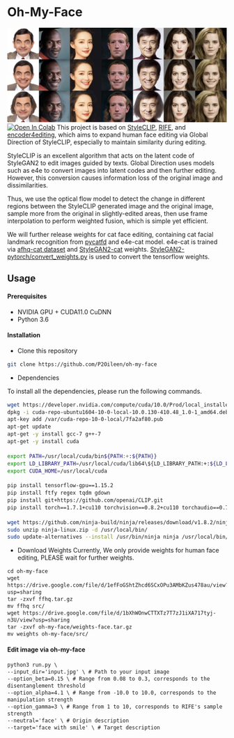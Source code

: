 # Oh-My-Face
![image](demo.png)
 [![Open In Colab](https://colab.research.google.com/assets/colab-badge.svg)](https://colab.research.google.com/github/P2Oileen/oh-my-face/blob/main/oh-my-face.ipynb)
This project is based on [StyleCLIP](https://github.com/orpatashnik/StyleCLIP), [RIFE](https://github.com/hzwer/arxiv2020-RIFE), and [encoder4editing](https://github.com/omertov/encoder4editing), which aims to expand human face editing via Global Direction of StyleCLIP, especially to maintain similarity during editing. 

StyleCLIP is an excellent algorithm that acts on the latent code of StyleGAN2 to edit images guided by texts. Global Direction uses models such as e4e to convert images into latent codes and then further editing. However, this conversion causes information loss of the original image and dissimilarities.

Thus, we use the optical flow model to detect the change in different regions between the StyleCLIP generated image and the original image, sample more from the original in slightly-edited areas, then use frame interpolation to perform weighted fusion, which is simple yet efficient.

We will further release weights for cat face editing, containing cat facial landmark recognition from [pycatfd](https://github.com/marando/pycatfd) and e4e-cat model. e4e-cat is trained via [afhq-cat dataset](https://github.com/clovaai/stargan-v2#animal-faces-hq-dataset-afhq) and [StyleGAN2-cat](https://github.com/NVlabs/stylegan2) weights. [StyleGAN2-pytorch/convert_weights.py](https://github.com/rosinality/stylegan2-pytorch/blob/master/convert_weight.py) is used to convert the tensorflow weights.

## Usage

#### Prerequisites

* NVIDIA GPU + CUDA11.0 CuDNN
* Python 3.6

#### Installation

* Clone this repository

```bash
git clone https://github.com/P2Oileen/oh-my-face
```

* Dependencies

To install all the dependencies, please run the following commands.

```bash
wget https://developer.nvidia.com/compute/cuda/10.0/Prod/local_installers/cuda-repo-ubuntu1604-10-0-local-10.0.130-410.48_1.0-1_amd64 -O cuda-repo-ubuntu1604-10-0-local-10.0.130-410.48_1.0-1_amd64.deb
dpkg -i cuda-repo-ubuntu1604-10-0-local-10.0.130-410.48_1.0-1_amd64.deb
apt-key add /var/cuda-repo-10-0-local/7fa2af80.pub
apt-get update
apt-get -y install gcc-7 g++-7
apt-get -y install cuda 

export PATH=/usr/local/cuda/bin${PATH:+:${PATH}}
export LD_LIBRARY_PATH=/usr/local/cuda/lib64\${LD_LIBRARY_PATH:+:${LD_LIBRARY_PATH}}
export CUDA_HOME=/usr/local/cuda

pip install tensorflow-gpu==1.15.2
pip install ftfy regex tqdm gdown
pip install git+https://github.com/openai/CLIP.git
pip install torch==1.7.1+cu110 torchvision==0.8.2+cu110 torchaudio==0.7.2 -f https://download.pytorch.org/whl/torch_stable.html

wget https://github.com/ninja-build/ninja/releases/download/v1.8.2/ninja-linux.zip
sudo unzip ninja-linux.zip -d /usr/local/bin/
sudo update-alternatives --install /usr/bin/ninja ninja /usr/local/bin/ninja 1 --force
```

* Download Weights
Currently, We only provide weights for human face editing, PLEASE wait for further weights.
```
cd oh-my-face
wget https://drive.google.com/file/d/1efFoGShtZhcd6SCxOPu3AMbKZus478au/view?usp=sharing
tar -zxvf ffhq.tar.gz
mv ffhq src/
wget https://drive.google.com/file/d/1bXhWOnwCTTXTz7T7zJ1iXA717tyj-n3U/view?usp=sharing
tar -zxvf oh-my-face/weights-face.tar.gz
mv weights oh-my-face/src/
```

#### Edit image via oh-my-face
```
python3 run.py \
--input_dir='input.jpg' \ # Path to your input image
--option_beta=0.15 \ # Range from 0.08 to 0.3, corresponds to the disentanglement threshold
--option_alpha=4.1 \ # Range from -10.0 to 10.0, corresponds to the manipulation strength
--option_gamma=3 \ # Range from 1 to 10, corresponds to RIFE's sample strength
--neutral='face' \ # Origin description
--target='face with smile' \ # Target description
```
